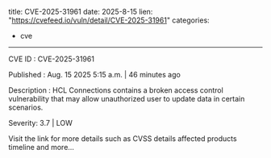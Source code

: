  
title: CVE-2025-31961
date: 2025-8-15
lien: "https://cvefeed.io/vuln/detail/CVE-2025-31961"
categories:
  - cve
---

CVE ID : CVE-2025-31961

Published :  Aug. 15
2025
5:15 a.m. | 46 minutes ago

Description : HCL Connections contains a broken access control vulnerability that may allow unauthorized user to update data in certain scenarios.

Severity: 3.7 | LOW

Visit the link for more details
such as CVSS details
affected products
timeline
and more...
